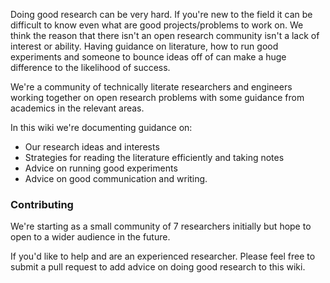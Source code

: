Doing good research can be very hard. If you're new to the field it can be difficult to know even what are good projects/problems to work on. We think the reason that there isn't an open research community isn't a lack of interest or ability. Having guidance on literature, how to run good experiments and someone to bounce ideas off of can make a huge difference to the likelihood of success.

We're a community of technically literate researchers and engineers working together on open research problems with some guidance from academics in the relevant areas.


In this wiki we're documenting guidance on:

* Our research ideas and interests
* Strategies for reading the literature efficiently and taking notes
* Advice on running good experiments
* Advice on good communication and writing.

### Contributing
We're starting as a small community of 7 researchers initially but hope to open to a wider audience in the future.

If you'd like to help and are an experienced researcher. Please feel free to submit a pull request to add advice on doing good research to this wiki.
